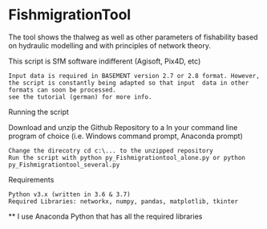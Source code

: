 # FishmigrationTool
The tool shows the thalweg as well as other parameters of fishability based on hydraulic modelling and with principles of network theory. 

This script is SfM software indifferent (Agisoft, Pix4D, etc)

    Input data is required in BASEMENT version 2.7 or 2.8 format. However, the script is constantly being adapted so that input  data in other formats can soon be processed.
    see the tutorial (german) for more info.

Running the script

Download and unzip the Github Repository to a In your command line program of choice (i.e. Windows command prompt, Anaconda prompt)

    Change the direcotry cd c:\... to the unzipped repository
    Run the script with python py_Fishmigrationtool_alone.py or python py_Fishmigrationtool_several.py

Requirements

    Python v3.x (written in 3.6 & 3.7)
    Required Libraries: networkx, numpy, pandas, matplotlib, tkinter

** I use Anaconda Python that has all the required libraries
